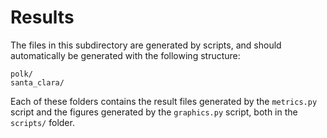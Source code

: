 # Results

The files in this subdirectory are generated by scripts, and should automatically be generated with the following structure:
```
polk/
santa_clara/
```
Each of these folders contains the result files generated by the `metrics.py` script and the figures generated by the `graphics.py` script, both in the `scripts/` folder.
